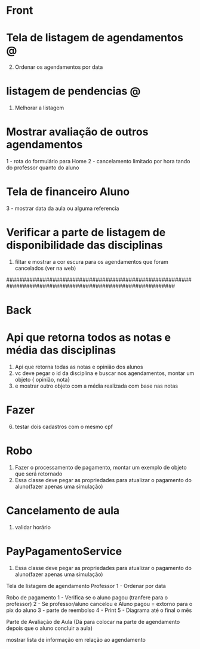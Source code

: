 # Front

# Tela de listagem de agendamentos @
2. Ordenar os agendamentos por data

# listagem de pendencias @
1. Melhorar a listagem 

# Mostrar avaliação de outros agendamentos
1 - rota do formulário para Home
2 - cancelamento limitado por hora tando do professor quanto do aluno

# Tela de financeiro Aluno
3 - mostrar data da aula ou alguma referencia

# Verificar a parte de listagem de disponibilidade das disciplinas
1. filtar e mostrar a cor escura para os agendamentos que foram cancelados (ver na web)

###########################################################################################################
# Back

# Api que retorna todos as notas e média das disciplinas
1. Api que retorna todas as notas e opinião dos alunos
2. vc deve pegar o id da disciplina e buscar nos agendamentos, montar um objeto { opinião, nota}
3. e mostrar outro objeto com a média realizada com base nas notas

# Fazer
6. testar dois cadastros com o mesmo cpf

# Robo
1. Fazer o processamento de pagamento, montar um exemplo de objeto que será retornado
2.  Essa classe deve pegar as propriedades para atualizar o pagamento do aluno(fazer apenas uma simulação)

# Cancelamento de aula
1. validar horário

# PayPagamentoService
1. Essa classe deve pegar as propriedades para atualizar o pagamento do aluno(fazer apenas uma simulação)





Tela de listagem de agendamento Professor
1 - Ordenar por data

Robo de pagamento
1 - Verifica se o aluno pagou (tranfere para o professor)
2 - Se professor/aluno cancelou e Aluno pagou = extorno para o pix do aluno
3 - parte de reembolso
4 - Print
5 - Diagrama até o final o mês

Parte de Avaliação de Aula (Dá para colocar na parte de agendamento depois que o aluno concluir a aula)

mostrar lista de informação em relação ao agendamento